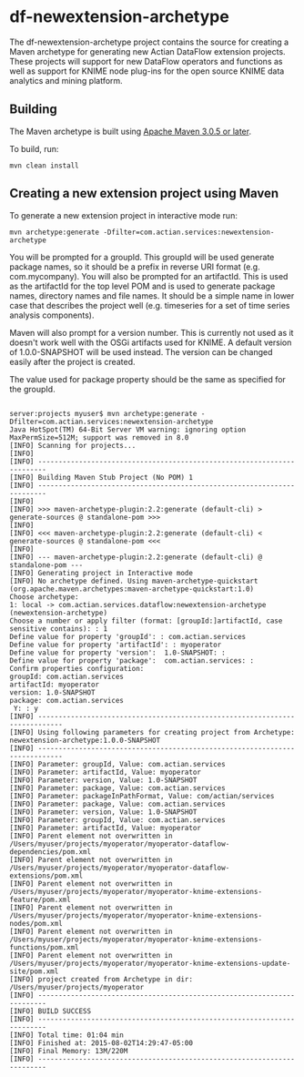 # df-newextension-archetype

The df-newextension-archetype project contains the source for creating a Maven archetype for generating new Actian DataFlow extension projects.
These projects will support for new DataFlow operators and functions as well as support for KNIME node plug-ins for the open source KNIME data 
analytics and mining platform.

## Building

The Maven archetype is built using [Apache Maven 3.0.5 or later](http://maven.apache.org/).

To build, run:

    mvn clean install
    
## Creating a new extension project using Maven

To generate a new extension project in interactive mode run:

    mvn archetype:generate -Dfilter=com.actian.services:newextension-archetype
    
You will be prompted for a groupId.  This groupId will be used generate package names, so it should be a prefix in
reverse URI format (e.g. com.mycompany).  You will also be prompted for an artifactId.   This is used as the artifactId
for the top level POM and is used to generate package names, directory names and file names.  It should be a simple
name in lower case that describes the project well (e.g. timeseries for a set of time series analysis components).

Maven will also prompt for a version number.   This is currently not used as it doesn't work well with the OSGi artifacts
used for KNIME.  A default version of 1.0.0-SNAPSHOT will be used instead.  The version can be changed easily after
the project is created.

The value used for package property should be the same as specified for the groupId.

```

server:projects myuser$ mvn archetype:generate -Dfilter=com.actian.services:newextension-archetype
Java HotSpot(TM) 64-Bit Server VM warning: ignoring option MaxPermSize=512M; support was removed in 8.0
[INFO] Scanning for projects...
[INFO]
[INFO] ------------------------------------------------------------------------
[INFO] Building Maven Stub Project (No POM) 1
[INFO] ------------------------------------------------------------------------
[INFO]
[INFO] >>> maven-archetype-plugin:2.2:generate (default-cli) > generate-sources @ standalone-pom >>>
[INFO]
[INFO] <<< maven-archetype-plugin:2.2:generate (default-cli) < generate-sources @ standalone-pom <<<
[INFO]
[INFO] --- maven-archetype-plugin:2.2:generate (default-cli) @ standalone-pom ---
[INFO] Generating project in Interactive mode
[INFO] No archetype defined. Using maven-archetype-quickstart (org.apache.maven.archetypes:maven-archetype-quickstart:1.0)
Choose archetype:
1: local -> com.actian.services.dataflow:newextension-archetype (newextension-archetype)
Choose a number or apply filter (format: [groupId:]artifactId, case sensitive contains): : 1
Define value for property 'groupId': : com.actian.services
Define value for property 'artifactId': : myoperator
Define value for property 'version':  1.0-SNAPSHOT: :
Define value for property 'package':  com.actian.services: :
Confirm properties configuration:
groupId: com.actian.services
artifactId: myoperator
version: 1.0-SNAPSHOT
package: com.actian.services
 Y: : y
[INFO] ----------------------------------------------------------------------------
[INFO] Using following parameters for creating project from Archetype: newextension-archetype:1.0.0-SNAPSHOT
[INFO] ----------------------------------------------------------------------------
[INFO] Parameter: groupId, Value: com.actian.services
[INFO] Parameter: artifactId, Value: myoperator
[INFO] Parameter: version, Value: 1.0-SNAPSHOT
[INFO] Parameter: package, Value: com.actian.services
[INFO] Parameter: packageInPathFormat, Value: com/actian/services
[INFO] Parameter: package, Value: com.actian.services
[INFO] Parameter: version, Value: 1.0-SNAPSHOT
[INFO] Parameter: groupId, Value: com.actian.services
[INFO] Parameter: artifactId, Value: myoperator
[INFO] Parent element not overwritten in /Users/myuser/projects/myoperator/myoperator-dataflow-dependencies/pom.xml
[INFO] Parent element not overwritten in /Users/myuser/projects/myoperator/myoperator-dataflow-extensions/pom.xml
[INFO] Parent element not overwritten in /Users/myuser/projects/myoperator/myoperator-knime-extensions-feature/pom.xml
[INFO] Parent element not overwritten in /Users/myuser/projects/myoperator/myoperator-knime-extensions-nodes/pom.xml
[INFO] Parent element not overwritten in /Users/myuser/projects/myoperator/myoperator-knime-extensions-functions/pom.xml
[INFO] Parent element not overwritten in /Users/myuser/projects/myoperator/myoperator-knime-extensions-update-site/pom.xml
[INFO] project created from Archetype in dir: /Users/myuser/projects/myoperator
[INFO] ------------------------------------------------------------------------
[INFO] BUILD SUCCESS
[INFO] ------------------------------------------------------------------------
[INFO] Total time: 01:04 min
[INFO] Finished at: 2015-08-02T14:29:47-05:00
[INFO] Final Memory: 13M/220M
[INFO] ------------------------------------------------------------------------

```


